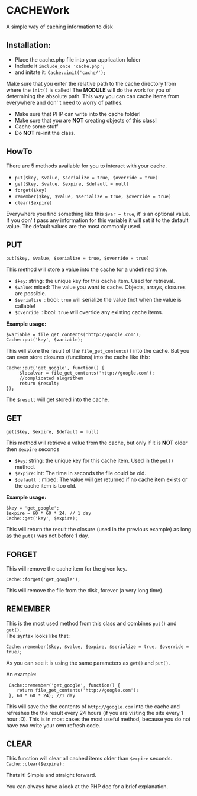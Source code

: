 CACHEWork
==========

A simple way of caching information to disk


Installation:
-------------

* Place the cache.php file into your application folder
* Include it
```include_once 'cache.php'; ```
* and initate it: ```Cache::init('cache/');```    


Make sure that you enter the relative path to the cache directory from where the ```init()``` is called! The **MODULE** will do the work for you of determining the absolute path.
This way you can can cache items from everywhere and don' t need to worry of pathes.

* Make sure that PHP can write into the cache folder!
* Make sure that you are **NOT** creating objects of this class!
* Cache some stuff
* Do **NOT** re-init the class.

HowTo
---------

There are 5 methods available for you to interact with your cache.

*  ```put($key, $value, $serialize = true, $override = true)```
*  ```get($key, $value, $expire, $default = null)```
*  ```forget($key)```
*  ```remember($key, $value, $serialize = true, $override = true)```
*  ```clear($expire)```


Everywhere you find something like this ```$var = true```, it' s an optional value. If you don' t pass any information for this variable it will set it to the default value. The default values are the most commonly used.

PUT
---
```put($key, $value, $serialize = true, $override = true)```

This method will store a value into the cache for a undefined time.

* ```$key```: string: the unique key for this cache item. Used for retrieval.
* ```$value```: mixed: The value you want to cache. Objects, arrays, closures are possible.
* ```$serialize ```: bool: ```true``` will serialize the value (not when the value is callable!
* ```$override ```: bool: ```true``` will override any existing cache items.

**Example usage:**

    $variable = file_get_contents('http://google.com');
    Cache::put('key', $variable);

This will store the result of the ```file_get_contents()``` into the cache. But you can even store closures (functions) into the cache like this:


    Cache::put('get_google', function() {
         $localvar = file_get_contents('http://google.com');
         //complicated alogrithem
         return $result;
    });

The ```$result``` will get stored into the cache.

GET
---
```get($key, $expire, $default = null)```

This method will retrieve a value from the cache, but only if it is **NOT** older then ```$expire``` seconds

* ```$key```: string: the unique key for this cache item. Used in the ```put()``` method.
* ```$expire```: int: The time in seconds the file could be old.
* ```$default ```: mixed: The value will get returned if no cache item exists or the cache item is too old.

**Example usage:**

    $key = 'get_google';
    $expire = 60 * 60 * 24; // 1 day
    Cache::get('key', $expire);

This will return the result the closure (used in the previous example) as long as the ```put()``` was not before 1 day.


FORGET
------

This will remove the cache item for the given key.


```Cache::forget('get_google');```


This will remove the file from the disk, forever (a very long time).


REMEMBER
--------

This is the most used method from this class and combines ```put()``` and ```get()```.  
The syntax looks like that:

```Cache::remember($key, $value, $expire, $serialize = true, $override = true);```

As you can see it is using the same parameters as ```get()``` and ```put()```.

An example:

     Cache::remember('get_google', function() {
        return file_get_contents('http://google.com');
     }, 60 * 60 * 24); //1 day


This will save the the contents of ```http://google.com``` into the cache and refreshes the the result every 24 hours (if you are visting the site every 1 hour :D).
This is in most cases the most useful method, because you do not have two write your own refresh code.

CLEAR
-----

This function will clear all cached items older than ```$expire``` seconds.  
```Cache::clear($expire);```

Thats it! Simple and straight forward.


You can always have a look at the PHP doc for a brief explanation.



